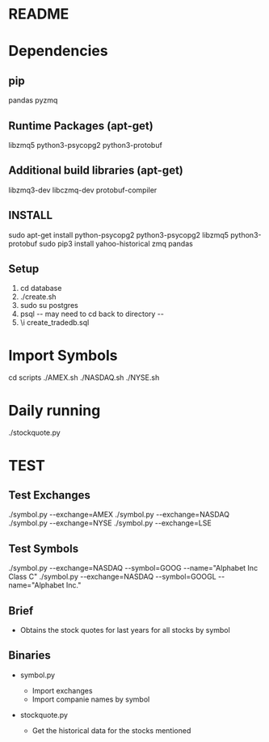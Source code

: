 README
======

# Dependencies
## pip
pandas
pyzmq

## Runtime Packages (apt-get)
libzmq5
python3-psycopg2
python3-protobuf

## Additional build libraries (apt-get)
libzmq3-dev
libczmq-dev
protobuf-compiler


## INSTALL
sudo apt-get install python-psycopg2 python3-psycopg2 libzmq5 python3-protobuf
sudo pip3 install yahoo-historical zmq pandas

## Setup
1) cd database
2) ./create.sh
3) sudo su postgres
4) psql
	-- may need to cd back to directory --
5) \i create_tradedb.sql

# Import Symbols
cd scripts
./AMEX.sh
./NASDAQ.sh
./NYSE.sh

# Daily running
./stockquote.py

# TEST
## Test Exchanges
./symbol.py --exchange=AMEX
./symbol.py --exchange=NASDAQ
./symbol.py --exchange=NYSE
./symbol.py --exchange=LSE


## Test Symbols
./symbol.py --exchange=NASDAQ --symbol=GOOG --name="Alphabet Inc Class C"
./symbol.py --exchange=NASDAQ --symbol=GOOGL --name="Alphabet Inc."


## Brief
+ Obtains the stock quotes for last years for all stocks by symbol


## Binaries
+ symbol.py
	- Import exchanges
	- Import companie names by symbol

+ stockquote.py
	- Get the historical data for the stocks mentioned


